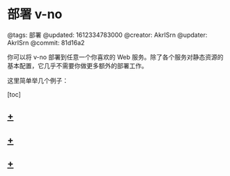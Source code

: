 # 部署 v-no

@tags: 部署
@updated: 1612334783000
@creator: AkrISrn
@updater: AkrISrn
@commit: 81d16a2

你可以将 v-no 部署到任意一个你喜欢的 Web 服务。除了各个服务对静态资源的基本配置，它几乎不需要你做更多额外的部署工作。

这里简单举几个例子：

[toc]

## [+](/zh/docs/deploy-to-github-pages.md)

## [+](/zh/docs/deploy-to-iis.md)

## [+](/zh/docs/deploy-on-node.md)
